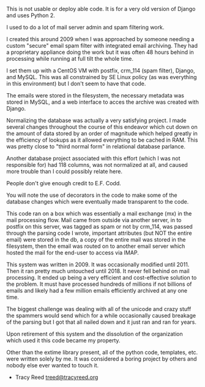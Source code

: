 This is not usable or deploy able code. It is for a very old version of Django
and uses Python 2.

I used to do a lot of mail server admin and spam filtering work.

I created this around 2009 when I was approached by someone needing a custom
"secure" email spam filter with integrated email archiving. They had a
proprietary appliance doing the work but it was often 48 hours behind in
processing while running at full tilt the whole time.

I set them up with a CentOS VM with postfix, crm_114 (spam filter), Django, and
MySQL. This was all constrained by SE Linux policy (as was everything in this
environment) but I don't seem to have that code.

The emails were stored in the filesystem, the necessary metadata was stored in
MySQL, and a web interface to acces the archive was created with Django.

Normalizing the database was actually a very satisfying project. I made several
changes throughout the course of this endeavor which cut down on the amount of
data stored by an order of magnitude which helped greatly in the efficiency of
lookups as it allowed everything to be cached in RAM. This was pretty close to
"third normal form" in relational database parlance.

Another database project associated with this effort (which I was not
responsible for) had 118 columns, was not normalized at all, and caused more
trouble than I could possibly relate here.

People don't give enough credit to E.F. Codd.

You will note the use of decorators in the code to make some of the database
changes which were eventually made transparent to the code.

This code ran on a box which was essentially a mail exchange (mx) in the mail
processing flow. Mail came from outside via another server, in to postfix on
this server, was tagged as spam or not by crm_114, was passed through the
parsing code I wrote, important attributes (but NOT the entire email) were
stored in the db, a copy of the entire mail was stored in the filesystem, then
the email was routed on to another email server which hosted the mail for the
end-user to access via IMAP.

This system was written in 2009. It was occasionally modified until 2011. Then
it ran pretty much untouched until 2018. It never fell behind on mail
processing. It ended up being a very efficient and cost-effective solution to
the problem. It must have processed hundreds of millions if not billions of
emails and likely had a few million emails efficiently archived at any one time.

The biggest challenge was dealing with all of the unicode and crazy stuff the
spammers would send which for a while occasionally caused breakage of the
parsing but I got that all nailed down and it just ran and ran for years.

Upon retirement of this system and the dissolution of the organization which
used it this code became my property.

Other than the extime library present, all of the python code, templates, etc.
were written solely by me. It was considered a boring project by others and
nobody else ever wanted to touch it.

- Tracy Reed <treed@tracyreed.org>
